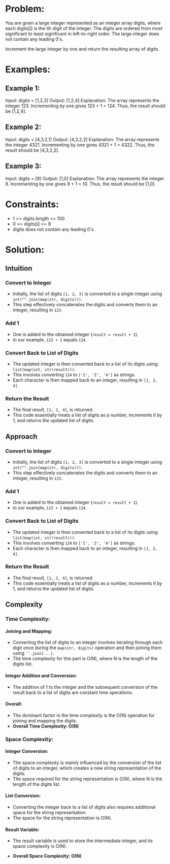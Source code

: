 # **Problem:**
You are given a large integer represented as an integer array digits, where each digits[i] is the ith digit of the integer. The digits are ordered from most significant to least significant in left-to-right order. The large integer does not contain any leading 0's.

Increment the large integer by one and return the resulting array of digits.

# **Examples:**
## Example 1:

Input: digits = [1,2,3]
Output: [1,2,4]
Explanation: The array represents the integer 123.
Incrementing by one gives 123 + 1 = 124.
Thus, the result should be [1,2,4].

## Example 2:

Input: digits = [4,3,2,1]
Output: [4,3,2,2]
Explanation: The array represents the integer 4321.
Incrementing by one gives 4321 + 1 = 4322.
Thus, the result should be [4,3,2,2].

## Example 3:

Input: digits = [9]
Output: [1,0]
Explanation: The array represents the integer 9.
Incrementing by one gives 9 + 1 = 10.
Thus, the result should be [1,0].
 

# **Constraints:**

- 1 <= digits.length <= 100
- 0 <= digits[i] <= 9
- digits does not contain any leading 0's
  
  
# **Solution:**

## Intuition

### Convert to Integer
- Initially, the list of digits `[1, 2, 3]` is converted to a single integer using `int("".join(map(str, digits)))`.
- This step effectively concatenates the digits and converts them to an integer, resulting in `123`.

### Add 1
- One is added to the obtained integer (`result = result + 1`).
- In our example, `123 + 1` equals `124`.

### Convert Back to List of Digits
- The updated integer is then converted back to a list of its digits using `list(map(int, str(result)))`.
- This involves converting `124` to `['1', '2', '4']` as strings.
- Each character is then mapped back to an integer, resulting in `[1, 2, 4]`.

### Return the Result
- The final result, `[1, 2, 4]`, is returned.
- This code essentially treats a list of digits as a number, increments it by 1, and returns the updated list of digits.

## Approach

### Convert to Integer
- Initially, the list of digits `[1, 2, 3]` is converted to a single integer using `int("".join(map(str, digits)))`.
- This step effectively concatenates the digits and converts them to an integer, resulting in `123`.

### Add 1
- One is added to the obtained integer (`result = result + 1`).
- In our example, `123 + 1` equals `124`.

### Convert Back to List of Digits
- The updated integer is then converted back to a list of its digits using `list(map(int, str(result)))`.
- This involves converting `124` to `['1', '2', '4']` as strings.
- Each character is then mapped back to an integer, resulting in `[1, 2, 4]`.

### Return the Result
- The final result, `[1, 2, 4]`, is returned.
- This code essentially treats a list of digits as a number, increments it by 1, and returns the updated list of digits.

## Complexity

### Time Complexity:
#### Joining and Mapping:
- Converting the list of digits to an integer involves iterating through each digit once during the `map(str, digits)` operation and then joining them using `''.join(...)`.
- The time complexity for this part is O(N), where N is the length of the digits list.

#### Integer Addition and Conversion:
- The addition of 1 to the integer and the subsequent conversion of the result back to a list of digits are constant time operations.

#### Overall:
- The dominant factor in the time complexity is the O(N) operation for joining and mapping the digits.
- **Overall Time Complexity: O(N)**

### Space Complexity:
#### Integer Conversion:
- The space complexity is mainly influenced by the conversion of the list of digits to an integer, which creates a new string representation of the digits.
- The space required for the string representation is O(N), where N is the length of the digits list.

#### List Conversion:
- Converting the integer back to a list of digits also requires additional space for the string representation.
- The space for the string representation is O(N).

#### Result Variable:
- The result variable is used to store the intermediate integer, and its space complexity is O(N).

- **Overall Space Complexity: O(N)**

